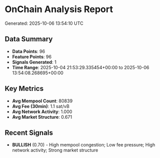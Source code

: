 # OnChain Analysis Report
Generated: 2025-10-06 13:54:10 UTC

## Data Summary
- **Data Points**: 96
- **Feature Points**: 96
- **Signals Generated**: 1
- **Time Range**: 2025-10-04 21:53:29.335454+00:00 to 2025-10-06 13:54:08.268695+00:00

## Key Metrics
- **Avg Mempool Count**: 80839
- **Avg Fee (30min)**: 1.1 sat/vB
- **Avg Network Activity**: 1.000
- **Avg Market Structure**: 0.671

## Recent Signals
- **BULLISH** (0.70) - High mempool congestion; Low fee pressure; High network activity; Strong market structure
